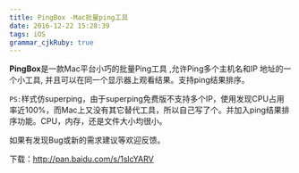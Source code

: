 ```yaml
---
title: PingBox -Mac批量ping工具
date: 2016-12-22 15:28:39
tags: iOS
grammar_cjkRuby: true
---
```


**PingBox**是一款Mac平台小巧的批量Ping工具 ,允许Ping多个主机名和IP 地址的一个小工具, 并且可以在同一个显示器上观看结果。支持ping结果排序。



`PS:`样式仿superping，由于superping免费版不支持多个IP，使用发现CPU占用率近100%，而Mac上又没有其它替代工具，所以自己写了个。并加入ping结果排序功能。CPU，内存，还是文件大小均很小。

如果有发现Bug或新的需求建议等欢迎反馈。

下载：http://pan.baidu.com/s/1slcYARV

